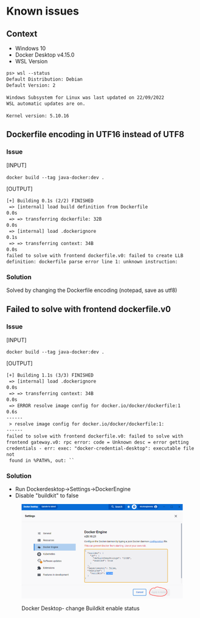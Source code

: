 # Known issues

## Context

* Windows 10
* Docker Desktop v4.15.0
* WSL Version

```
ps> wsl --status
Default Distribution: Debian
Default Version: 2

Windows Subsystem for Linux was last updated on 22/09/2022
WSL automatic updates are on.

Kernel version: 5.10.16
```

## Dockerfile encoding in UTF16 instead of UTF8

### Issue

\[INPUT]&#x20;

`docker build --tag java-docker:dev .`

\[OUTPUT]

```
[+] Building 0.1s (2/2) FINISHED
 => [internal] load build definition from Dockerfile                                                                                                                                                      0.0s 
 => => transferring dockerfile: 32B                                                                                                                                                                       0.0s 
 => [internal] load .dockerignore                                                                                                                                                                         0.1s 
 => => transferring context: 34B                                                                                                                                                                          0.0s 
failed to solve with frontend dockerfile.v0: failed to create LLB definition: dockerfile parse error line 1: unknown instruction: 
```

### Solution

Solved by changing the Dockerfile encoding (notepad, save as utf8)

## Failed to solve with frontend dockerfile.v0

### Issue

\[INPUT]

```
docker build --tag java-docker:dev .
```

\[OUTPUT]

```
[+] Building 1.1s (3/3) FINISHED
 => [internal] load .dockerignore                                                                                                                                                                         0.0s 
 => => transferring context: 34B                                                                                                                                                                          0.0s 
 => ERROR resolve image config for docker.io/docker/dockerfile:1                                                                                                                                          0.6s 
------
 > resolve image config for docker.io/docker/dockerfile:1:
------
failed to solve with frontend dockerfile.v0: failed to solve with frontend gateway.v0: rpc error: code = Unknown desc = error getting credentials - err: exec: "docker-credential-desktop": executable file not
 found in %PATH%, out: ``

```

### Solution

* Run Dockerdesktop->Settings->DockerEngine
* Disable "buildkit" to false

<figure><img src="../../../../../.gitbook/assets/image (27).png" alt=""><figcaption><p>Docker Desktop- change Buildkit enable status</p></figcaption></figure>

